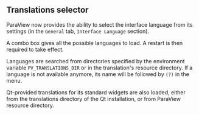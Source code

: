 ## Translations selector

ParaView now provides the ability to select the interface language from its settings
(in the `General` tab, `Interface Language` section).

A combo box gives all the possible languages to load. A restart is then required to
take effect.

Languages are searched from directories specified by the environment variable
`PV_TRANSLATIONS_DIR` or in the translation's resource directory.
If a language is not available anymore, its name will be followed by `(?)` in the menu.

Qt-provided translations for its standard widgets are also loaded, either from the
translations directory of the Qt installation, or from ParaView resource directory.
